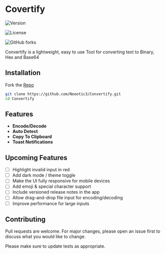 
# Covertify
![Version](https://img.shields.io/badge/version-1.0.0-blue)

![License](https://img.shields.io/badge/license-MIT-green)

![GitHub forks](https://img.shields.io/github/forks/Neootic3/Convertify?style=social)

Convertify is a lightweight, easy to use Tool for converting text to Binary, Hex and Base64

## Installation

Fork the [Repo](https://github.com/Neootic3/Convertify)

```bash
git clone https://github.com/Neootic3/Convertify.git
cd Convertify
```

## Features
- **Encode/Decode**
- **Auto Detect**
- **Copy To Clipboard**
- **Toast Notifications**

## Upcoming Features
- [ ] Highlight invalid input in red
- [ ] Add dark mode / theme toggle
- [ ] Make the UI fully responsive for mobile devices
- [ ] Add emoji & special character support
- [ ] Include versioned release notes in the app
- [ ] Allow drag-and-drop file input for encoding/decoding
- [ ] Improve performance for large inputs

## Contributing

Pull requests are welcome. For major changes, please open an issue first
to discuss what you would like to change.

Please make sure to update tests as appropriate.
